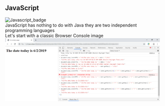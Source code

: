 ## JavaScript
![Javascript_badge](https://github.com/danielurra/javascript/assets/51704179/8e7091d2-ef91-4762-878c-420ab4cd67b4)<br>
JavaScript has nothing to do with Java they are two independent programming languages<br/>
Let's start with a classic Browser Console image <br/>
<img src="images/javascript-and-browser-console.png" alt="" width="900px">
